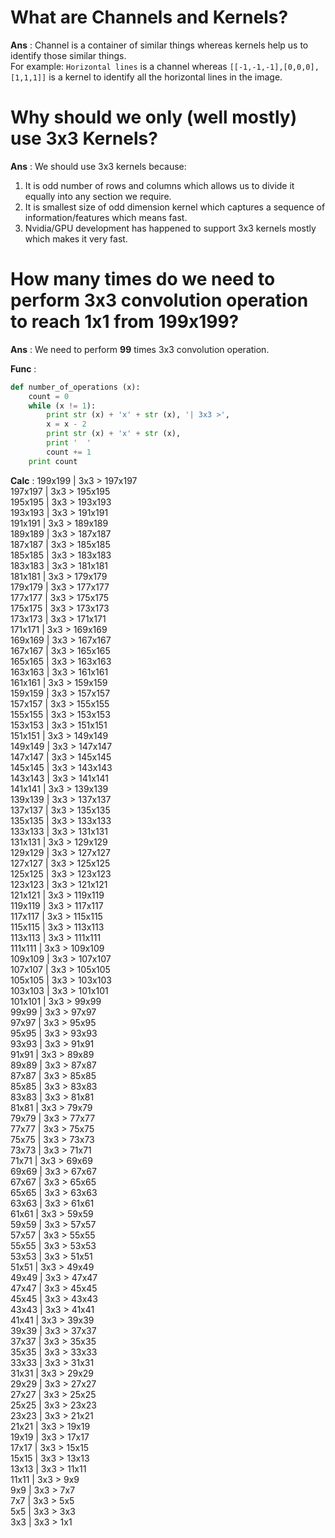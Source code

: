 # What are Channels and Kernels?
**Ans**  : Channel is a container of similar things whereas kernels help us to identify those similar things.  
	   For example: `Horizontal lines` is a channel whereas `[[-1,-1,-1],[0,0,0],[1,1,1]]` is a kernel to identify all the horizontal lines in the image.


# Why should we only (well mostly) use 3x3 Kernels?
**Ans**  : We should use 3x3 kernels because:
1. It is odd number of rows and columns which allows us to divide it equally into any section we require.
2. It is smallest size of odd dimension kernel which captures a sequence of information/features which means fast.
3. Nvidia/GPU development has happened to support 3x3 kernels mostly which makes it very fast.


# How many times do we need to perform 3x3 convolution operation to reach 1x1 from 199x199?
**Ans**  : We need to perform **99** times 3x3 convolution operation.

**Func** : 
```python  
def number_of_operations (x):  
	count = 0  
	while (x != 1):  
		print str (x) + 'x' + str (x), '| 3x3 >',  
		x = x - 2  
		print str (x) + 'x' + str (x),
		print '  '  
		count += 1  
	print count  
```

**Calc** : 
199x199 | 3x3 > 197x197   
197x197 | 3x3 > 195x195   
195x195 | 3x3 > 193x193   
193x193 | 3x3 > 191x191   
191x191 | 3x3 > 189x189   
189x189 | 3x3 > 187x187   
187x187 | 3x3 > 185x185   
185x185 | 3x3 > 183x183   
183x183 | 3x3 > 181x181   
181x181 | 3x3 > 179x179   
179x179 | 3x3 > 177x177   
177x177 | 3x3 > 175x175   
175x175 | 3x3 > 173x173   
173x173 | 3x3 > 171x171   
171x171 | 3x3 > 169x169   
169x169 | 3x3 > 167x167   
167x167 | 3x3 > 165x165   
165x165 | 3x3 > 163x163   
163x163 | 3x3 > 161x161   
161x161 | 3x3 > 159x159   
159x159 | 3x3 > 157x157   
157x157 | 3x3 > 155x155   
155x155 | 3x3 > 153x153   
153x153 | 3x3 > 151x151   
151x151 | 3x3 > 149x149   
149x149 | 3x3 > 147x147   
147x147 | 3x3 > 145x145   
145x145 | 3x3 > 143x143   
143x143 | 3x3 > 141x141   
141x141 | 3x3 > 139x139   
139x139 | 3x3 > 137x137   
137x137 | 3x3 > 135x135   
135x135 | 3x3 > 133x133   
133x133 | 3x3 > 131x131   
131x131 | 3x3 > 129x129   
129x129 | 3x3 > 127x127   
127x127 | 3x3 > 125x125   
125x125 | 3x3 > 123x123   
123x123 | 3x3 > 121x121   
121x121 | 3x3 > 119x119   
119x119 | 3x3 > 117x117   
117x117 | 3x3 > 115x115   
115x115 | 3x3 > 113x113   
113x113 | 3x3 > 111x111   
111x111 | 3x3 > 109x109   
109x109 | 3x3 > 107x107   
107x107 | 3x3 > 105x105   
105x105 | 3x3 > 103x103   
103x103 | 3x3 > 101x101   
101x101 | 3x3 > 99x99   
99x99 | 3x3 > 97x97   
97x97 | 3x3 > 95x95   
95x95 | 3x3 > 93x93   
93x93 | 3x3 > 91x91   
91x91 | 3x3 > 89x89   
89x89 | 3x3 > 87x87   
87x87 | 3x3 > 85x85   
85x85 | 3x3 > 83x83   
83x83 | 3x3 > 81x81   
81x81 | 3x3 > 79x79   
79x79 | 3x3 > 77x77   
77x77 | 3x3 > 75x75   
75x75 | 3x3 > 73x73   
73x73 | 3x3 > 71x71   
71x71 | 3x3 > 69x69   
69x69 | 3x3 > 67x67   
67x67 | 3x3 > 65x65   
65x65 | 3x3 > 63x63   
63x63 | 3x3 > 61x61   
61x61 | 3x3 > 59x59   
59x59 | 3x3 > 57x57   
57x57 | 3x3 > 55x55   
55x55 | 3x3 > 53x53   
53x53 | 3x3 > 51x51   
51x51 | 3x3 > 49x49   
49x49 | 3x3 > 47x47   
47x47 | 3x3 > 45x45   
45x45 | 3x3 > 43x43   
43x43 | 3x3 > 41x41   
41x41 | 3x3 > 39x39   
39x39 | 3x3 > 37x37   
37x37 | 3x3 > 35x35   
35x35 | 3x3 > 33x33   
33x33 | 3x3 > 31x31   
31x31 | 3x3 > 29x29   
29x29 | 3x3 > 27x27   
27x27 | 3x3 > 25x25   
25x25 | 3x3 > 23x23   
23x23 | 3x3 > 21x21   
21x21 | 3x3 > 19x19   
19x19 | 3x3 > 17x17   
17x17 | 3x3 > 15x15   
15x15 | 3x3 > 13x13   
13x13 | 3x3 > 11x11   
11x11 | 3x3 > 9x9   
9x9 | 3x3 > 7x7   
7x7 | 3x3 > 5x5   
5x5 | 3x3 > 3x3   
3x3 | 3x3 > 1x1   
